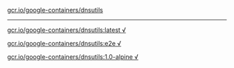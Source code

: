 [gcr.io/google-containers/dnsutils](https://hub.docker.com/r/anjia0532/google-containers.dnsutils/tags/) 

----
[gcr.io/google-containers/dnsutils:latest √](https://hub.docker.com/r/anjia0532/google-containers.dnsutils/tags/)

[gcr.io/google-containers/dnsutils:e2e √](https://hub.docker.com/r/anjia0532/google-containers.dnsutils/tags/)

[gcr.io/google-containers/dnsutils:1.0-alpine √](https://hub.docker.com/r/anjia0532/google-containers.dnsutils/tags/)

